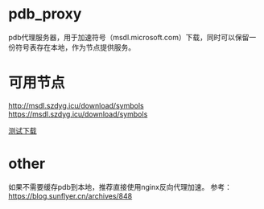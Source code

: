 # pdb_proxy

pdb代理服务器，用于加速符号（msdl.microsoft.com）下载，同时可以保留一份符号表存在本地，作为节点提供服务。

# 可用节点
http://msdl.szdyg.icu/download/symbols
https://msdl.szdyg.icu/download/symbols

[测试下载](http://msdl.szdyg.icu/download/symbols/wrpcrt4.pdb/0DBDD41E0805EAAB4F3FE2365B9EC7A91/wrpcrt4.pdb)

# other
如果不需要缓存pdb到本地，推荐直接使用nginx反向代理加速。
参考：https://blog.sunflyer.cn/archives/848


